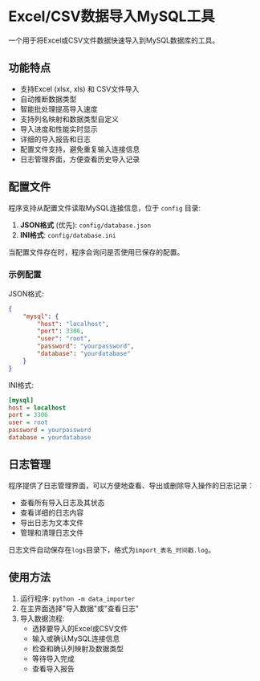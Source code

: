 # Excel/CSV数据导入MySQL工具

一个用于将Excel或CSV文件数据快速导入到MySQL数据库的工具。

## 功能特点

- 支持Excel (xlsx, xls) 和 CSV文件导入
- 自动推断数据类型
- 智能批处理提高导入速度
- 支持列名映射和数据类型自定义
- 导入进度和性能实时显示
- 详细的导入报告和日志
- 配置文件支持，避免重复输入连接信息
- 日志管理界面，方便查看历史导入记录

## 配置文件

程序支持从配置文件读取MySQL连接信息，位于 `config` 目录:

1. **JSON格式** (优先): `config/database.json`
2. **INI格式**: `config/database.ini`

当配置文件存在时，程序会询问是否使用已保存的配置。

### 示例配置

JSON格式:
```json
{
    "mysql": {
        "host": "localhost",
        "port": 3306,
        "user": "root",
        "password": "yourpassword",
        "database": "yourdatabase"
    }
}
```

INI格式:
```ini
[mysql]
host = localhost
port = 3306
user = root
password = yourpassword
database = yourdatabase
```

## 日志管理

程序提供了日志管理界面，可以方便地查看、导出或删除导入操作的日志记录：

- 查看所有导入日志及其状态
- 查看详细的日志内容
- 导出日志为文本文件
- 管理和清理日志文件

日志文件自动保存在`logs`目录下，格式为`import_表名_时间戳.log`。

## 使用方法

1. 运行程序: `python -m data_importer`
2. 在主界面选择"导入数据"或"查看日志"
3. 导入数据流程:
   - 选择要导入的Excel或CSV文件
   - 输入或确认MySQL连接信息
   - 检查和确认列映射及数据类型
   - 等待导入完成
   - 查看导入报告